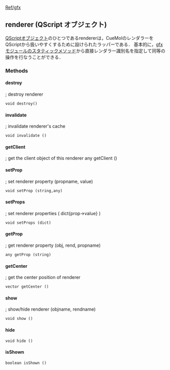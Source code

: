 [Ref/gfx](../../../Ref/gfx)



## renderer (QScript オブジェクト)
[QScriptオブジェクト](../../../Ref/QScriptObject)のひとつであるrendererは，CueMolのレンダラーをQScriptから扱いやすくするために設けられたラッパーである．
基本的に，[gfxモジュールのスタティックメソッド](../../../Ref/gfx/static_methods)から直接レンダラー識別名を指定して同等の操作を行なうことができる．
### Methods
#### destroy
; destroy renderer
```
void destroy()
```

#### invalidate 
; invalidate renderer's cache
```
void invalidate ()
```

#### getClient 
; get the client object of this renderer
any getClient ()

#### setProp 
; set renderer property (propname, value)
```
void setProp (string,any)
```

#### setProps 
; set renderer properties ( dict{prop->value} )
```
void setProps (dict)
```

#### getProp 
; get renderer property (obj, rend, propname)
```
any getProp (string)
```

#### getCenter 
; get the center position of renderer
```
vector getCenter ()
```

#### show 
; show/hide renderer (objname, rendname)
```
void show ()
```

#### hide 
```
void hide ()
```

#### isShown 
```
boolean isShown ()